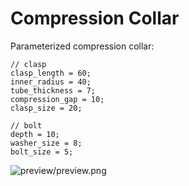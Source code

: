 # Compression Collar

Parameterized compression collar:

    // clasp
    clasp_length = 60;
    inner_radius = 40;
    tube_thickness = 7;
    compression_gap = 10;
    clasp_size = 20;

    // bolt
    depth = 10;
    washer_size = 8;
    bolt_size = 5;

![preview/preview.png](Preview)
